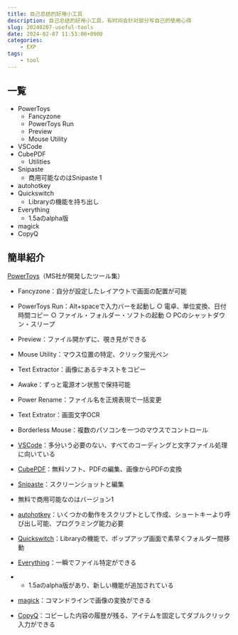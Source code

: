 ```yaml
---
title: 自己总结的好用小工具
description: 自己总结的好用小工具，有时间会针对部分写自己的使用心得
slug: 20240207-useful-tools
date: 2024-02-07 11:53:00+0900
categories:
    - EXP
tags:
    - tool
---
```


## 一覧

- PowerToys
	- Fancyzone
	- PowerToys Run
	- Preview
	- Mouse Utility
- VSCode
- CubePDF
    - Utilities
- Snipaste
    - 商用可能なのはSnipaste 1
- autohotkey
- Quickswitch
    - Libraryの機能を持ち出し
- Everything
  - 1.5aのalpha版
- magick
- CopyQ


## 簡単紹介
[PowerToys](https://github.com/microsoft/PowerToys)（MS社が開発したツール集）

- Fancyzone：自分が設定したレイアウトで画面の配置が可能
- PowerToys Run：Alt+spaceで入力バーを起動し
    ○ 電卓、単位変換、日付時間コピー
    ○ ファイル・フォルダー・ソフトの起動
    ○ PCのシャットダウン・スリープ
- Preview：ファイル開かずに、覗き見ができる
- Mouse Utility：マウス位置の特定、クリック蛍光ペン
- Text Extractor：画像にあるテキストをコピー
- Awake：ずっと電源オン状態で保持可能
- Power Rename：ファイル名を正規表現で一括変更
- Text Extrator：画面文字OCR
- Borderless Mouse：複数のパソコンを一つのマウスでコントロール

- [VSCode](https://code.visualstudio.com/)：多分いう必要のない、すべてのコーディングと文字ファイル処理に向いている
- [CubePDF](https://www.cube-soft.jp/cubepdf/)：無料ソフト、PDFの編集、画像からPDFの変換
- [Snipaste](https://www.snipaste.com/download.html)：スクリーンショットと編集
- 	無料で商用可能なのはバージョン1
- [autohotkey](https://www.autohotkey.com/)：いくつかの動作をスクリプトとして作成、ショートキーより呼び出し可能、プログラミング能力必要
- [Quickswitch](https://github.com/gepruts/QuickSwitch/tree/main)：Libraryの機能で、ポップアップ画面で素早くフォルダー間移動
- [Everything](https://www.voidtools.com/forum/viewtopic.php?t=9787)：一瞬でファイル特定ができる
- - 1.5aのalpha版があり、新しい機能が追加されている
- [magick](https://imagemagick.org/script/download.php)：コマンドラインで画像の変換ができる
- [CopyQ](https://github.com/hluk/CopyQ)：コピーした内容の履歴が残る、アイテムを固定してダブルクリック入力ができる
